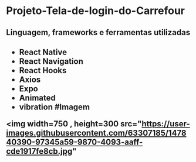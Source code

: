 # Projeto-Tela-de-login-do-Carrefour

<h2>Linguagem, frameworks e ferramentas utilizadas<h2/>

- React Native
- React Navigation
- React Hooks
- Axios
- Expo
- Animated
- vibration
#Imagem
 
 <img width=750 , height=300 src="https://user-images.githubusercontent.com/63307185/147840390-97345a59-9870-4093-aaff-cde1917fe8cb.jpg"
> </img>

